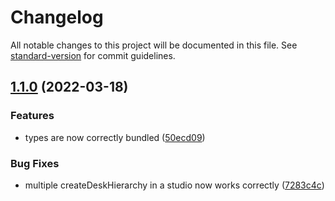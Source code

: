 # Changelog

All notable changes to this project will be documented in this file. See [standard-version](https://github.com/conventional-changelog/standard-version) for commit guidelines.

## [1.1.0](https://github.com/sanity-io/hierarchical-document-list/compare/v1.0.0...v1.1.0) (2022-03-18)


### Features

* types are now correctly bundled ([50ecd09](https://github.com/sanity-io/hierarchical-document-list/commit/50ecd0974af5bf09f17ee2e73d64e8db74701e42))


### Bug Fixes

* multiple createDeskHierarchy in a studio now works correctly ([7283c4c](https://github.com/sanity-io/hierarchical-document-list/commit/7283c4c56dad3a845eff93ae112c9b43238cf612))
